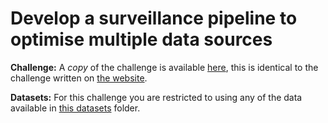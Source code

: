 # Develop a surveillance pipeline to optimise multiple data sources

**Challenge:** A *copy* of the challenge is available [here](), this is identical to the challenge written on [the website]().

**Datasets:** For this challenge you are restricted to using any of the data available in [this datasets]() folder.